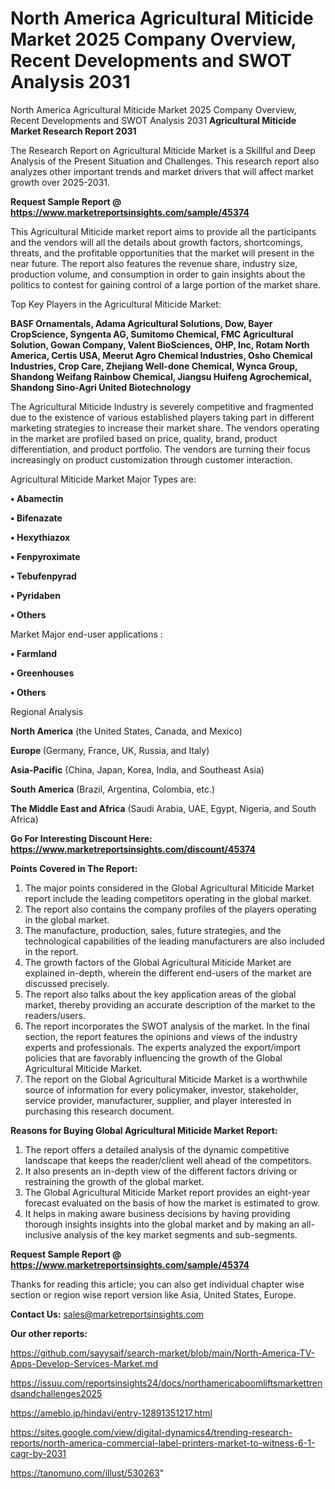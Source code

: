 # North America Agricultural Miticide Market 2025 Company Overview, Recent Developments and SWOT Analysis 2031
North America Agricultural Miticide Market 2025 Company Overview, Recent Developments and SWOT Analysis 2031
<strong>Agricultural Miticide Market Research Report 2031</strong>

The Research Report on Agricultural Miticide Market is a Skillful and Deep Analysis of the Present Situation and Challenges. This research report also analyzes other important trends and market drivers that will affect market growth over 2025-2031.

<strong>Request Sample Report @ <a href=https://www.marketreportsinsights.com/sample/45374>https://www.marketreportsinsights.com/sample/45374</a></strong>

This Agricultural Miticide market report aims to provide all the participants and the vendors will all the details about growth factors, shortcomings, threats, and the profitable opportunities that the market will present in the near future. The report also features the revenue share, industry size, production volume, and consumption in order to gain insights about the politics to contest for gaining control of a large portion of the market share.

Top Key Players in the Agricultural Miticide Market:

<strong>BASF Ornamentals, Adama Agricultural Solutions, Dow, Bayer CropScience, Syngenta AG, Sumitomo Chemical, FMC Agricultural Solution, Gowan Company, Valent BioSciences, OHP, Inc, Rotam North America, Certis USA, Meerut Agro Chemical Industries, Osho Chemical Industries, Crop Care, Zhejiang Well-done Chemical, Wynca Group, Shandong Weifang Rainbow Chemical, Jiangsu Huifeng Agrochemical, Shandong Sino-Agri United Biotechnology</strong>

The Agricultural Miticide Industry is severely competitive and fragmented due to the existence of various established players taking part in different marketing strategies to increase their market share. The vendors operating in the market are profiled based on price, quality, brand, product differentiation, and product portfolio. The vendors are turning their focus increasingly on product customization through customer interaction.

Agricultural Miticide Market Major Types are:

<strong>•  Abamectin

•  Bifenazate

•  Hexythiazox

•  Fenpyroximate

•  Tebufenpyrad

•  Pyridaben

•  Others</strong>

Market Major end-user applications :

<strong>•  Farmland

•  Greenhouses

•  Others</strong>

Regional Analysis

</u><strong><b>North America</b></strong> (the United States, Canada, and Mexico)

<strong><b>Europe </b></strong>(Germany, France, UK, Russia, and Italy)

<strong><b>Asia-Pacific</b></strong> (China, Japan, Korea, India, and Southeast Asia)

<strong><b>South America</b></strong> (Brazil, Argentina, Colombia, etc.)

<strong><b>The Middle East and Africa</b></strong> (Saudi Arabia, UAE, Egypt, Nigeria, and South Africa)

<strong>Go For Interesting Discount Here: <a href=https://www.marketreportsinsights.com/discount/45374>https://www.marketreportsinsights.com/discount/45374</a></strong>

<strong>Points Covered in The Report:</strong>
<ol>
  <li>The major points considered in the Global Agricultural Miticide Market report include the leading competitors operating in the global market.</li>
  <li>The report also contains the company profiles of the players operating in the global market.</li>
  <li>The manufacture, production, sales, future strategies, and the technological capabilities of the leading manufacturers are also included in the report.</li>
  <li>The growth factors of the Global Agricultural Miticide Market are explained in-depth, wherein the different end-users of the market are discussed precisely.</li>
  <li>The report also talks about the key application areas of the global market, thereby providing an accurate description of the market to the readers/users.</li>
  <li>The report incorporates the SWOT analysis of the market. In the final section, the report features the opinions and views of the industry experts and professionals. The experts analyzed the export/import policies that are favorably influencing the growth of the Global Agricultural Miticide Market.</li>
  <li>The report on the Global Agricultural Miticide Market is a worthwhile source of information for every policymaker, investor, stakeholder, service provider, manufacturer, supplier, and player interested in purchasing this research document.</li>
</ol>
<strong>Reasons for Buying Global Agricultural Miticide Market Report:</strong>

<ol>
  <li>The report offers a detailed analysis of the dynamic competitive landscape that keeps the reader/client well ahead of the competitors.</li>
  <li>It also presents an in-depth view of the different factors driving or restraining the growth of the global market.</li>
  <li>The Global Agricultural Miticide Market report provides an eight-year forecast evaluated on the basis of how the market is estimated to grow.</li>
  <li>It helps in making aware business decisions by having providing thorough insights insights into the global market and by making an all-inclusive analysis of the key market segments and sub-segments.</li>
</ol>
<strong>Request Sample Report @ <a href=https://www.marketreportsinsights.com/sample/45374>https://www.marketreportsinsights.com/sample/45374</a></strong>


Thanks for reading this article; you can also get individual chapter wise section or region wise report version like Asia, United States, Europe.

<strong>Contact Us:</strong>
sales@marketreportsinsights.com

<strong>Our other reports:</strong>

<a href=https://github.com/sayysaif/search-market/blob/main/North-America-TV-Apps-Develop-Services-Market.md>https://github.com/sayysaif/search-market/blob/main/North-America-TV-Apps-Develop-Services-Market.md</a>

<a href=https://issuu.com/reportsinsights24/docs/northamericaboomliftsmarkettrendsandchallenges2025>https://issuu.com/reportsinsights24/docs/northamericaboomliftsmarkettrendsandchallenges2025</a>

<a href=https://ameblo.jp/hindavi/entry-12891351217.html>https://ameblo.jp/hindavi/entry-12891351217.html</a>

<a href=https://sites.google.com/view/digital-dynamics4/trending-research-reports/north-america-commercial-label-printers-market-to-witness-6-1-cagr-by-2031>https://sites.google.com/view/digital-dynamics4/trending-research-reports/north-america-commercial-label-printers-market-to-witness-6-1-cagr-by-2031</a>

<a href=https://tanomuno.com/illust/530263>https://tanomuno.com/illust/530263</a>"
